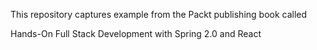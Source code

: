This repository captures example from the Packt publishing book
called

Hands-On Full Stack Development with Spring 2.0 and React